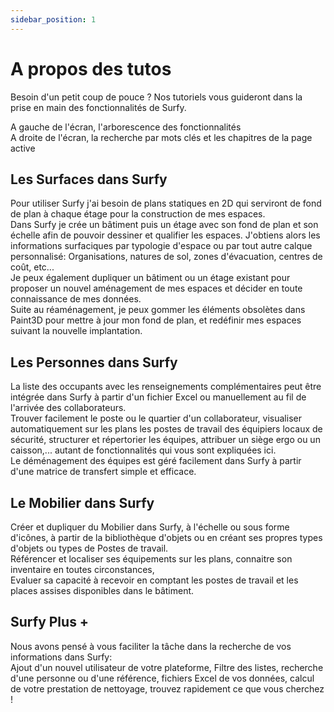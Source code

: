 ```yaml
---
sidebar_position: 1
---
```


# A propos des tutos

Besoin d'un petit coup de pouce ? Nos tutoriels vous guideront dans la prise en main des fonctionnalités de Surfy.


A gauche de l'écran, l'arborescence des fonctionnalités<br />
A droite de l'écran, la recherche par mots clés et les chapitres de la page active<br />

## Les Surfaces dans Surfy

Pour utiliser Surfy j'ai besoin de plans statiques en 2D qui serviront de fond de plan à chaque étage pour la construction de mes espaces.<br />
Dans Surfy je crée un bâtiment puis un étage avec son fond de plan et son échelle afin de pouvoir dessiner et qualifier les espaces.
J'obtiens alors les informations surfaciques par typologie d'espace ou par tout autre calque personnalisé: Organisations, natures de sol, zones d'évacuation, centres de coût, etc...<br />
Je peux également dupliquer un bâtiment ou un étage existant pour proposer un nouvel aménagement de mes espaces et décider en toute connaissance de mes données.<br />
Suite au réaménagement, je peux gommer les éléments obsolètes dans Paint3D pour mettre à jour mon fond de plan, et redéfinir mes espaces suivant la nouvelle implantation.<br />

## Les Personnes dans Surfy

La liste des occupants avec les renseignements complémentaires peut être intégrée dans Surfy à partir d'un fichier Excel ou manuellement au fil de l'arrivée des collaborateurs.<br />
Trouver facilement le poste ou le quartier d'un collaborateur, visualiser automatiquement sur les plans les postes de travail des équipiers locaux de sécurité, structurer et répertorier les équipes, attribuer un siège ergo ou un caisson,... autant de fonctionnalités qui vous sont expliquées ici.<br />
Le déménagement des équipes est géré facilement dans Surfy à partir d'une matrice de transfert simple et efficace.<br />

## Le Mobilier dans Surfy

Créer et dupliquer du Mobilier dans Surfy, à l'échelle ou sous forme d'icônes, à partir de la bibliothèque d'objets ou en créant ses propres types d'objets ou types de Postes de travail.<br />
Référencer et localiser ses équipements sur les plans, connaitre son inventaire en toutes circonstances,<br />
Evaluer sa capacité à recevoir en comptant les postes de travail et les places assises disponibles dans le bâtiment.<br />

## Surfy Plus +

Nous avons pensé à vous faciliter la tâche dans la recherche de vos informations dans Surfy: <br />
Ajout d'un nouvel utilisateur de votre plateforme, Filtre des listes, recherche d'une personne ou d'une référence, fichiers Excel de vos données, calcul de votre prestation de nettoyage, trouvez rapidement ce que vous cherchez !

